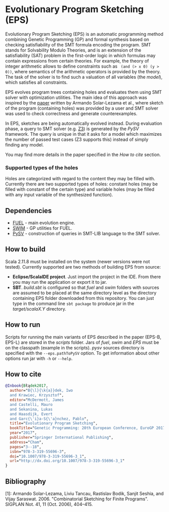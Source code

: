 # Evolutionary Program Sketching (EPS)

Evolutionary Program Sketching (EPS) is an automatic programming method combining Genetic Programming (GP) and formal synthesis based on checking satisfiability of the SMT formula encoding the program. 
SMT stands for Solvability Modulo Theories, and is an extension of the satisfiability (SAT) problem in the first-order logic in which formulas may contain expressions from certain theories.
For example, the theory of integer arithmetic allows to define constraints such as ` (and (> x 0) (y > 0))`, where semantics of the arithmetic operators is provided by the theory.
The task of the solver is to find such a valuation of all variables (the *model*), which satisfies all constraints.

EPS evolves program trees containing holes and evaluates them using SMT solver with optimization utilities.
The main idea of this approach was inspired by the [paper](#sketching) written by Armando Solar-Lezama et al., where sketch of the program (containing holes) was provided by a user and SMT solver was used to check correctness and generate counterexamples.

In EPS, sketches are being automatically evolved instead.
During evaluation phase, a query to SMT solver (e.g. [Z3](https://github.com/Z3Prover/z3)) is generated by the *PySV* framework.
The query is unique in that it asks for a model which maximizes the number of passed test cases (Z3 supports this) instead of simply finding any model.

You may find more details in the paper specified in the *How to cite* section.


### Supported types of the holes

Holes are categorized with regard to the content they may be filled with.
Currently there are two supported types of holes: constant holes (may be filled with constant of the certain type) and variable holes (may be filled with any input variable of the synthesized function).


## Dependencies
* [FUEL](https://github.com/kkrawiec/fuel) - main evolution engine.
* [SWIM](https://github.com/kkrawiec/swim) - GP utilities for FUEL.
* [PySV](https://github.com/iwob/pysv) - construction of queries in SMT-LIB language to the SMT solver.


## How to build
Scala 2.11.8 must be installed on the system (newer versions were not tested). Currently supported are two methods of building EPS from source:
* **Eclipse/ScalaIDE project**. Just import the project in the IDE. From there you may run the application or export it to jar.
* **SBT**. *build.sbt* is configured so that *fuel* and *swim* folders with sources are assumed to be placed at the same directory level as the directory containing EPS folder downloaded from this repository. You can just type in the command line `sbt package` to produce jar in the *target/scalaX.Y* directory.

## How to run
Scripts for running the main variants of EPS described in the paper (EPS-B, EPS-L) are stored in the *scripts* folder.
Jars of *fuel*, *swim* and *EPS* must be on the classpath (example in the scripts).
*pysv* sources directory is specified with the `--eps.pathToPySV` option.
To get information about other options run jar with `-h` or `--help`.


## How to cite

```.bib
@Inbook{Błądek2017,
  author="B{\l}{\k{a}}dek, Iwo
  and Krawiec, Krzysztof",
  editor="McDermott, James
  and Castelli, Mauro
  and Sekanina, Lukas
  and Haasdijk, Evert
  and Garc{\'i}a-S{\'a}nchez, Pablo",
  title="Evolutionary Program Sketching",
  bookTitle="Genetic Programming: 20th European Conference, EuroGP 2017, Amsterdam, The Netherlands, April 19-21, 2017, Proceedings",
  year="2017",
  publisher="Springer International Publishing",
  address="Cham",
  pages="3--18",
  isbn="978-3-319-55696-3",
  doi="10.1007/978-3-319-55696-3_1",
  url="http://dx.doi.org/10.1007/978-3-319-55696-3_1"
}
```
## Bibliography

<a name="sketching">[1]</a>: Armando Solar-Lezama, Liviu Tancau, Rastislav Bodik, Sanjit Seshia, and Vijay
Saraswat. 2006. "Combinatorial Sketching for Finite Programs". SIGPLAN Not. 41, 11 (Oct. 2006), 404–415.

